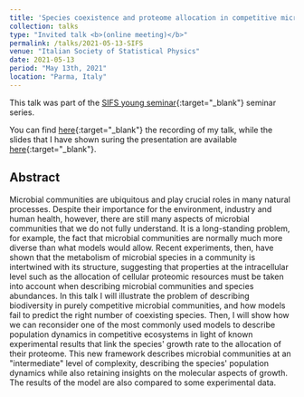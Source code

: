 ```yaml
---
title: 'Species coexistence and proteome allocation in competitive microbial communities'
collection: talks
type: "Invited talk <b>(online meeting)</b>"
permalink: /talks/2021-05-13-SIFS
venue: "Italian Society of Statistical Physics"
date: 2021-05-13
period: "May 13th, 2021"
location: "Parma, Italy"
---
```


This talk was part of the [SIFS young seminar](https://www.fisicastatistica.org/young-seminars-sifs){:target="_blank"}<!--_--> seminar series.

You can find [here](https://www.youtube.com/watch?v=KGAAIHNNRRo){:target="_blank"}<!--_--> the recording of my talk, while the slides that I have shown suring the presentation are available [here](/files/slides/2021-05-13-SIFS_young_seminars.pdf){:target="_blank"}<!--_-->.




## Abstract
Microbial communities are ubiquitous and play crucial roles in many natural processes. Despite their importance for the environment, industry and human health, however, there are still many aspects of microbial communities that we do not fully understand. It is a long-standing problem, for example, the fact that microbial communities are normally much more diverse than what models would allow. Recent experiments, then, have shown that the metabolism of microbial species in a community is intertwined with its structure, suggesting that properties at the intracellular level such as the allocation of cellular proteomic resources must be taken into account when describing microbial communities and species abundances. In this talk I will illustrate the problem of describing biodiversity in purely competitive microbial communities, and how models fail to predict the right number of coexisting species. Then, I will show how we can reconsider one of the most commonly used models to describe population dynamics in competitive ecosystems in light of known experimental results that link the species' growth rate to the allocation of their proteome. This new framework describes microbial communities at an "intermediate" level of complexity, describing the species' population dynamics while also retaining insights on the molecular aspects of growth. The results of the model are also compared to some experimental data.
